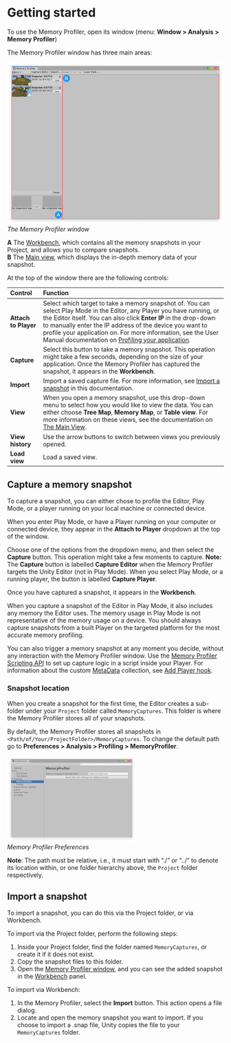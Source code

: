 # Getting started

To use the Memory Profiler, open its window (menu: __Window &gt; Analysis &gt; Memory Profiler__)

The Memory Profiler window has three main areas:

![Memory Profiler window breakdown](images/memory-profiler-windoW.png)<br/>*The Memory Profiler window*

**A** The [Workbench](workbench.md), which contains all the memory snapshots in your Project, and allows you to compare snapshots.<br/>
**B** The [Main view](main-view.md), which displays the in-depth memory data of your snapshot.

At the top of the window there are the following controls:

|**Control**|**Function**|
|:---|:---|
|**Attach to Player**| Select which target to take a memory snapshot of. You can select Play Mode in the Editor, any Player you have running, or the Editor itself. You can also click **Enter IP** in the drop-down to manually enter the IP address of the device you want to profile your application on. For more information, see the User Manual documentation on [Profiling your application](https://docs.unity3d.com/Documentation/Manual/profiler-profiling-applications.html).|
|**Capture**| Select this button to take a memory snapshot. This operation might take a few seconds, depending on the size of your application. Once the Memory Profiler has captured the snapshot, it appears in the **Workbench**.|
|**Import**| Import a saved capture file. For more information, see [Import a snapshot](#import-a-snapshot) in this documentation.|
|**View**| When you open a memory snapshot, use this drop-down menu to select how you would like to view the data. You can either choose **Tree Map**, **Memory Map**, or **Table view**. For more information on these views, see the documentation on [The Main View](main-view).|
|**View history**| Use the arrow buttons to switch between views you previously opened.|
|**Load view**| Load a saved view.|

## Capture a memory snapshot

To capture a snapshot, you can either chose to profile the Editor, Play Mode, or a player running on your local machine or connected device.

When you enter Play Mode, or have a Player running on your computer or connected device, they appear in the __Attach to Player__ dropdown at the top of the window.

Choose one of the options from the dropdown menu, and then select the __Capture__ button. This operation might take a few moments to capture. **Note:** The __Capture__ button is labelled __Capture Editor__ when the Memory Profiler targets the Unity Editor (not in Play Mode). When you select Play Mode, or a running player, the button is labelled __Capture Player__.

Once you have captured a snapshot, it appears in the __Workbench__.

When you capture a snapshot of the Editor in Play Mode, it also includes any memory the Editor uses. The memory usage in Play Mode is not representative of the memory usage on a device. You should always capture snapshots from a built Player on the targeted platform for the most accurate memory profiling.

You can also trigger a memory snapshot at any moment you decide, without any interaction with the Memory Profiler window. Use the [Memory Profiler Scripting API](https://docs.unity3d.com/ScriptReference/Profiling.Memory.Experimental.MemoryProfiler.TakeSnapshot.html) to set up capture logic in a script inside your Player. For information about the custom [MetaData](https://docs.unity3d.com/ScriptReference/Profiling.Memory.Experimental.MetaData.html) collection, see [Add Player hook](tips-and-troubleshooting.md#add-player-hook).

### Snapshot location
When you create a snapshot for the first time, the Editor creates a sub-folder under your `Project` folder called `MemoryCaptures`. This folder is where the Memory Profiler stores all of your snapshots.

By default, the Memory Profiler stores all snapshots in `<Path/of/Your/ProjectFolder>/MemoryCaptures`. To change the default path go to __Preferences &gt; Analysis &gt; Profiling &gt; MemoryProfiler__.

![Memory Profiler Preferences](images/preferences-memory-profiler.png) <br/> *Memory Profiler Preferences*

**Note**: The path must be relative, i.e., it must start with “./” or “../” to denote its location within, or one folder hierarchy above, the `Project` folder respectively.

## Import a snapshot

To import a snapshot, you can do this via the Project folder, or via Workbench.

To import via the Project folder, perform the following steps:

1. Inside your Project folder, find the folder named `MemoryCaptures`, or create it if it does not exist.
1. Copy the snapshot files to this folder.
1. Open the [Memory Profiler window](memory-profiler-window), and you can see the added snapshot in the [Workbench](workbench) panel.

To import via Workbench:

1. In the Memory Profiler, select the __Import__ button. This action opens a file dialog.
1. Locate and open the memory snapshot you want to import. If you choose to import a .snap file, Unity copies the file to your `MemoryCaptures` folder.
